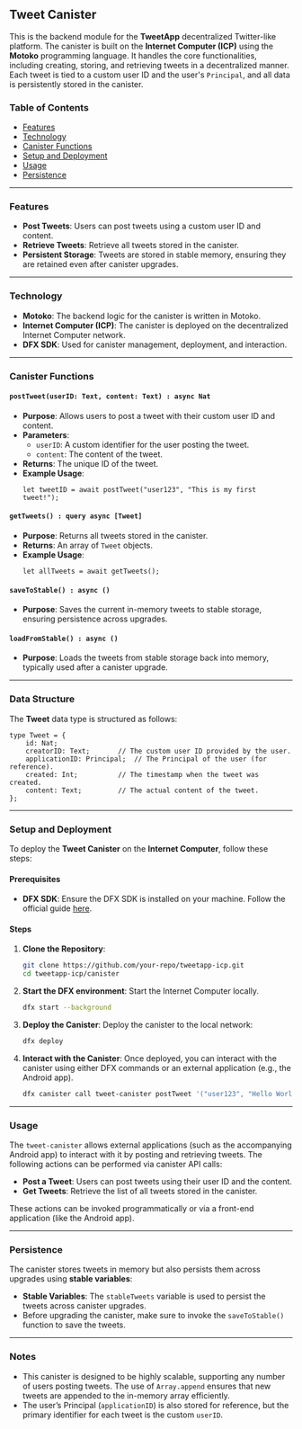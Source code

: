 ## Tweet Canister

This is the backend module for the **TweetApp** decentralized Twitter-like platform. The canister is built on the **Internet Computer (ICP)** using the **Motoko** programming language. It handles the core functionalities, including creating, storing, and retrieving tweets in a decentralized manner. Each tweet is tied to a custom user ID and the user's `Principal`, and all data is persistently stored in the canister.

### Table of Contents
- [Features](#features)
- [Technology](#technology)
- [Canister Functions](#canister-functions)
- [Setup and Deployment](#setup-and-deployment)
- [Usage](#usage)
- [Persistence](#persistence)

---

### Features

- **Post Tweets**: Users can post tweets using a custom user ID and content.
- **Retrieve Tweets**: Retrieve all tweets stored in the canister.
- **Persistent Storage**: Tweets are stored in stable memory, ensuring they are retained even after canister upgrades.

---

### Technology

- **Motoko**: The backend logic for the canister is written in Motoko.
- **Internet Computer (ICP)**: The canister is deployed on the decentralized Internet Computer network.
- **DFX SDK**: Used for canister management, deployment, and interaction.

---

### Canister Functions

#### `postTweet(userID: Text, content: Text) : async Nat`
- **Purpose**: Allows users to post a tweet with their custom user ID and content.
- **Parameters**:
  - `userID`: A custom identifier for the user posting the tweet.
  - `content`: The content of the tweet.
- **Returns**: The unique ID of the tweet.
- **Example Usage**:
  ```motoko
  let tweetID = await postTweet("user123", "This is my first tweet!");
  ```

#### `getTweets() : query async [Tweet]`
- **Purpose**: Returns all tweets stored in the canister.
- **Returns**: An array of `Tweet` objects.
- **Example Usage**:
  ```motoko
  let allTweets = await getTweets();
  ```

#### `saveToStable() : async ()`
- **Purpose**: Saves the current in-memory tweets to stable storage, ensuring persistence across upgrades.
  
#### `loadFromStable() : async ()`
- **Purpose**: Loads the tweets from stable storage back into memory, typically used after a canister upgrade.

---

### Data Structure

The **Tweet** data type is structured as follows:

```motoko
type Tweet = {
    id: Nat;
    creatorID: Text;       // The custom user ID provided by the user.
    applicationID: Principal;  // The Principal of the user (for reference).
    created: Int;          // The timestamp when the tweet was created.
    content: Text;         // The actual content of the tweet.
};
```

---

### Setup and Deployment

To deploy the **Tweet Canister** on the **Internet Computer**, follow these steps:

#### Prerequisites

- **DFX SDK**: Ensure the DFX SDK is installed on your machine. Follow the official guide [here](https://smartcontracts.org/docs/quickstart/quickstart-intro.html).
  
#### Steps

1. **Clone the Repository**:
   ```bash
   git clone https://github.com/your-repo/tweetapp-icp.git
   cd tweetapp-icp/canister
   ```

2. **Start the DFX environment**:
   Start the Internet Computer locally.
   ```bash
   dfx start --background
   ```

3. **Deploy the Canister**:
   Deploy the canister to the local network:
   ```bash
   dfx deploy
   ```

4. **Interact with the Canister**:
   Once deployed, you can interact with the canister using either DFX commands or an external application (e.g., the Android app).
   ```bash
   dfx canister call tweet-canister postTweet '("user123", "Hello World!")'
   ```

---

### Usage

The `tweet-canister` allows external applications (such as the accompanying Android app) to interact with it by posting and retrieving tweets. The following actions can be performed via canister API calls:

- **Post a Tweet**: Users can post tweets using their user ID and the content.
- **Get Tweets**: Retrieve the list of all tweets stored in the canister.

These actions can be invoked programmatically or via a front-end application (like the Android app).

---

### Persistence

The canister stores tweets in memory but also persists them across upgrades using **stable variables**:

- **Stable Variables**: The `stableTweets` variable is used to persist the tweets across canister upgrades.
- Before upgrading the canister, make sure to invoke the `saveToStable()` function to save the tweets.
  
---


### Notes

- This canister is designed to be highly scalable, supporting any number of users posting tweets. The use of `Array.append` ensures that new tweets are appended to the in-memory array efficiently.
- The user’s Principal (`applicationID`) is also stored for reference, but the primary identifier for each tweet is the custom `userID`.
